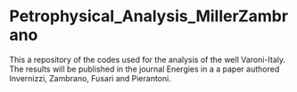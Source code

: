 # Petrophysical_Analysis_MillerZambrano
This a repository of the codes used for the analysis of the well Varoni-Italy. The results will be published in the journal Energies in a a paper authored Invernizzi, Zambrano, Fusari and Pierantoni. 
